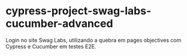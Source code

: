 # cypress-project-swag-labs-cucumber-advanced
Login no site Swag Labs, utilizando a quebra em pages objectives com Cypress e Cucumber em testes E2E.
